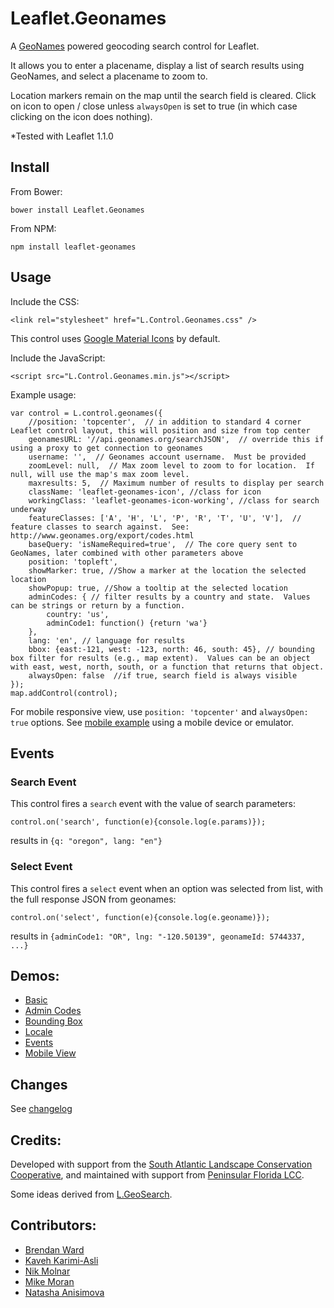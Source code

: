 # Leaflet.Geonames

A [GeoNames](http://www.geonames.org/) powered geocoding search control for Leaflet.  

It allows you to enter a placename, display a list of search results using GeoNames,
and select a placename to zoom to.
  
Location markers remain on the map until the search field is cleared.
Click on icon to open / close unless `alwaysOpen` is set to true (in which case clicking on the icon does nothing).

*Tested with Leaflet 1.1.0


## Install

From Bower:

```
bower install Leaflet.Geonames
```


From NPM:

```
npm install leaflet-geonames
```


## Usage

Include the CSS: 

```
<link rel="stylesheet" href="L.Control.Geonames.css" />
```

This control uses [Google Material Icons](https://design.google.com/icons) by default.


Include the JavaScript:

```
<script src="L.Control.Geonames.min.js"></script>
```


Example usage:

```
var control = L.control.geonames({
    //position: 'topcenter',  // in addition to standard 4 corner Leaflet control layout, this will position and size from top center
    geonamesURL: '//api.geonames.org/searchJSON',  // override this if using a proxy to get connection to geonames
    username: '',  // Geonames account username.  Must be provided
    zoomLevel: null,  // Max zoom level to zoom to for location.  If null, will use the map's max zoom level.
    maxresults: 5,  // Maximum number of results to display per search
    className: 'leaflet-geonames-icon', //class for icon
    workingClass: 'leaflet-geonames-icon-working', //class for search underway
    featureClasses: ['A', 'H', 'L', 'P', 'R', 'T', 'U', 'V'],  // feature classes to search against.  See: http://www.geonames.org/export/codes.html
    baseQuery: 'isNameRequired=true',  // The core query sent to GeoNames, later combined with other parameters above
    position: 'topleft',
    showMarker: true, //Show a marker at the location the selected location
    showPopup: true, //Show a tooltip at the selected location
    adminCodes: { // filter results by a country and state.  Values can be strings or return by a function.
        country: 'us',
        adminCode1: function() {return 'wa'}
    },
    lang: 'en', // language for results
    bbox: {east:-121, west: -123, north: 46, south: 45}, // bounding box filter for results (e.g., map extent).  Values can be an object with east, west, north, south, or a function that returns that object.
    alwaysOpen: false  //if true, search field is always visible
});
map.addControl(control);
```

For mobile responsive view, use `position: 'topcenter'` and `alwaysOpen: true` options.
See [mobile example](http://consbio.github.io/Leaflet.Geonames/examples/mobileview.html)
using a mobile device or emulator.


## Events


### Search Event
This control fires a `search` event with the value of search parameters:

`control.on('search', function(e){console.log(e.params)});`

results in
`{q: "oregon", lang: "en"}`


### Select Event
This control fires a `select` event when an option was selected from list, 
with the full response JSON from geonames:

`control.on('select', function(e){console.log(e.geoname)});`

results in 
`{adminCode1: "OR", lng: "-120.50139", geonameId: 5744337, ...}`


## Demos:
- [Basic](/examples/basic.html)
- [Admin Codes](/examples/adminCodes.html)
- [Bounding Box](/examples/bbox.html)
- [Locale](/examples/locale.html)
- [Events](/examples/events.html)
- [Mobile View](/examples/mobileview.html)


## Changes
See [changelog](CHANGES.md)


## Credits:
Developed with support from the [South Atlantic Landscape Conservation Cooperative](http://www.southatlanticlcc.org/), and maintained with support from [Peninsular Florida LCC](http://peninsularfloridalcc.org/).

Some ideas derived from [L.GeoSearch](https://github.com/smeijer/L.GeoSearch).

## Contributors: 
* [Brendan Ward](https://github.com/brendan-ward) 
* [Kaveh Karimi-Asli](https://github.com/ka7eh)
* [Nik Molnar](https://github.com/nikmolnar)
* [Mike Moran](https://github.com/mikemoraned)
* [Natasha Anisimova](https://github.com/anisimon)
